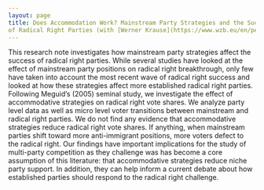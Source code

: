 ```yaml
---
layout: page
title: Does Accommodation Work? Mainstream Party Strategies and the Success
of Radical Right Parties (with [Werner Krause](https://www.wzb.eu/en/persons/werner-krause) and [Tarik Abou-Chadi](https://www.tarikabouchadi.net/))
---
```


This research note investigates how mainstream party strategies affect the success of radical right parties. While several studies have looked at the effect of mainstream party positions on radical right breakthrough, only few have taken into account the most recent wave of radical right success and looked at how these strategies affect more established radical right parties. Following Meguid’s (2005) seminal study, we investigate the effect of accommodative strategies on radical right vote shares. We analyze party level data as well as micro level voter transitions between mainstream and radical right parties. We do not find any evidence that accommodative strategies reduce radical right vote shares. If anything, when mainstream parties shift toward more anti-immigrant positions, more voters defect to the radical right. Our findings have important implications for the study of multi-party competition as they challenge was has become a core assumption of this literature: that accommodative strategies reduce niche party support. In addition, they can help inform a current debate about how established parties should respond to the radical right challenge.   
